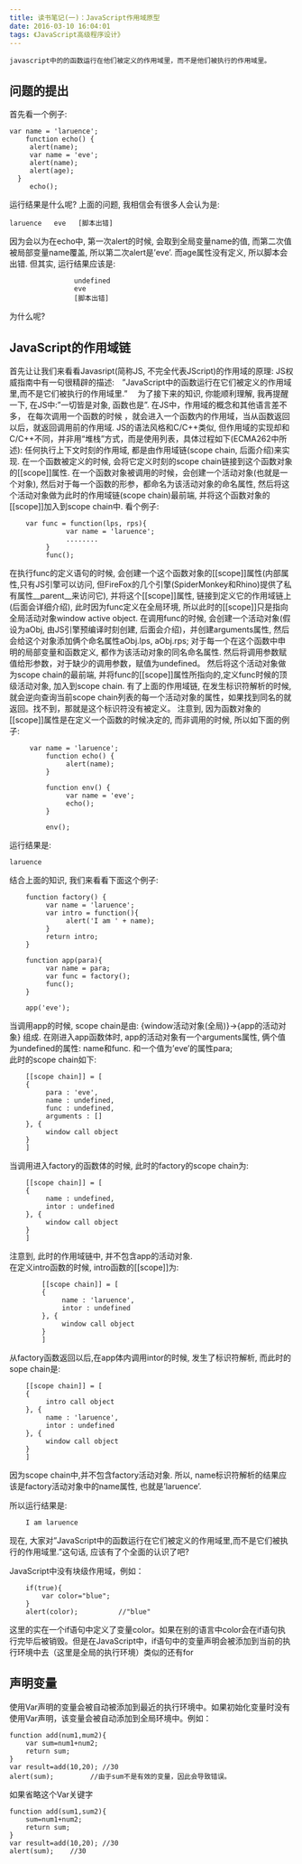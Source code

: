 ```yaml
---
title: 读书笔记(一)：JavaScript作用域原型
date: 2016-03-10 16:04:01
tags: 《JavaScript高级程序设计》
---
```



    javascript中的的函数运行在他们被定义的作用域里，而不是他们被执行的作用域里。
<!--more-->
## 问题的提出  ##

首先看一个例子:

	var name = 'laruence';
		function echo() {
	     alert(name);
	     var name = 'eve';
	     alert(name);
	     alert(age);
	  }
	     echo();

运行结果是什么呢?
上面的问题, 我相信会有很多人会认为是:

    laruence   eve   [脚本出错]
 
因为会以为在echo中, 第一次alert的时候, 会取到全局变量name的值, 而第二次值被局部变量name覆盖, 所以第二次alert是’eve’. 而age属性没有定义, 所以脚本会出错.
但其实, 运行结果应该是:      


					undefined
					eve
					[脚本出错]      

 为什么呢?

## JavaScript的作用域链 ##

首先让让我们来看看Javasript(简称JS, 不完全代表JScript)的作用域的原理: JS权威指南中有一句很精辟的描述:　”JavaScript中的函数运行在它们被定义的作用域里,而不是它们被执行的作用域里.”　
为了接下来的知识, 你能顺利理解, 我再提醒一下, 在JS中:”一切皆是对象, 函数也是”.
在JS中，作用域的概念和其他语言差不多， 在每次调用一个函数的时候 ，就会进入一个函数内的作用域，当从函数返回以后，就返回调用前的作用域.
JS的语法风格和C/C++类似, 但作用域的实现却和C/C++不同，并非用“堆栈”方式，而是使用列表，具体过程如下(ECMA262中所述):
任何执行上下文时刻的作用域, 都是由作用域链(scope chain, 后面介绍)来实现.
在一个函数被定义的时候, 会将它定义时刻的scope chain链接到这个函数对象的[[scope]]属性.
在一个函数对象被调用的时候，会创建一个活动对象(也就是一个对象), 然后对于每一个函数的形参，都命名为该活动对象的命名属性, 然后将这个活动对象做为此时的作用域链(scope chain)最前端, 并将这个函数对象的[[scope]]加入到scope chain中.
看个例子:

		var func = function(lps, rps){
		          var name = 'laruence';
		          ........
		     }
		     func();
在执行func的定义语句的时候, 会创建一个这个函数对象的[[scope]]属性(内部属性,只有JS引擎可以访问, 但FireFox的几个引擎(SpiderMonkey和Rhino)提供了私有属性__parent__来访问它), 并将这个[[scope]]属性, 链接到定义它的作用域链上(后面会详细介绍), 此时因为func定义在全局环境, 所以此时的[[scope]]只是指向全局活动对象window active object.
在调用func的时候, 会创建一个活动对象(假设为aObj, 由JS引擎预编译时刻创建, 后面会介绍)，并创建arguments属性, 然后会给这个对象添加俩个命名属性aObj.lps, aObj.rps; 对于每一个在这个函数中申明的局部变量和函数定义, 都作为该活动对象的同名命名属性.
然后将调用参数赋值给形参数，对于缺少的调用参数，赋值为undefined。
然后将这个活动对象做为scope chain的最前端, 并将func的[[scope]]属性所指向的,定义func时候的顶级活动对象, 加入到scope chain.
有了上面的作用域链, 在发生标识符解析的时候, 就会逆向查询当前scope chain列表的每一个活动对象的属性，如果找到同名的就返回。找不到，那就是这个标识符没有被定义。
注意到, 因为函数对象的[[scope]]属性是在定义一个函数的时候决定的, 而非调用的时候, 所以如下面的例子:

		 var name = 'laruence';
		     function echo() {
		          alert(name);
		     }
		 
		     function env() {
		          var name = 'eve';
		          echo();
		     }
		 
		     env();

运行结果是:

	laruence
结合上面的知识, 我们来看看下面这个例子:

		function factory() {
		     var name = 'laruence';
		     var intro = function(){
		          alert('I am ' + name);
		     }
		     return intro;
		}
		 
		function app(para){
		     var name = para;
		     var func = factory();
		     func();
		}
		 
		app('eve');

当调用app的时候, scope chain是由: {window活动对象(全局)}->{app的活动对象} 组成.  在刚进入app函数体时, app的活动对象有一个arguments属性, 俩个值为undefined的属性: name和func.    和一个值为’eve’的属性para;   
此时的scope chain如下: 

		[[scope chain]] = [
		{
		     para : 'eve',
		     name : undefined,
		     func : undefined,
		     arguments : []
		}, {
		     window call object
		}
		]   


当调用进入factory的函数体的时候, 此时的factory的scope chain为:

		[[scope chain]] = [
		{
		     name : undefined,
		     intor : undefined
		}, {
		     window call object
		}
		]

注意到, 此时的作用域链中, 并不包含app的活动对象.    
在定义intro函数的时候, intro函数的[[scope]]为:

			[[scope chain]] = [
			{
			     name : 'laruence',
			     intor : undefined
			}, {
			     window call object
			}
			]

从factory函数返回以后,在app体内调用intor的时候, 发生了标识符解析, 而此时的sope chain是:

		[[scope chain]] = [
		{
		     intro call object
		}, {
		     name : 'laruence',
		     intor : undefined
		}, {
		     window call object
		}
		]
因为scope chain中,并不包含factory活动对象. 所以, name标识符解析的结果应该是factory活动对象中的name属性, 也就是’laruence’.

所以运行结果是:

		I am laruence

现在, 大家对”JavaScript中的函数运行在它们被定义的作用域里,而不是它们被执行的作用域里.”这句话, 应该有了个全面的认识了吧?

JavaScript中没有块级作用域，例如：

		if(true){
			var color="blue";
		}
		alert(color);          //"blue"
这里的实在一个if语句中定义了变量color。如果在别的语言中color会在if语句执行完毕后被销毁。但是在JavaScript中，if语句中的变量声明会被添加到当前的执行环境中去（这里是全局的执行环境）类似的还有for


## 声明变量
 使用Var声明的变量会被自动被添加到最近的执行环境中。如果初始化变量时没有使用Var声明，该变量会被自动添加到全局环境中。例如：



	function add(num1,mum2){
		var sum=num1+num2;
		return sum;
	}
	var result=add(10,20); //30
	alert(sum);			//由于sum不是有效的变量，因此会导致错误。
如果省略这个Var关键字


	function add(sum1,sum2){
		sum=num1+num2;
		return sum;
	}
	var result=add(10,20); //30
	alert(sum);    //30






